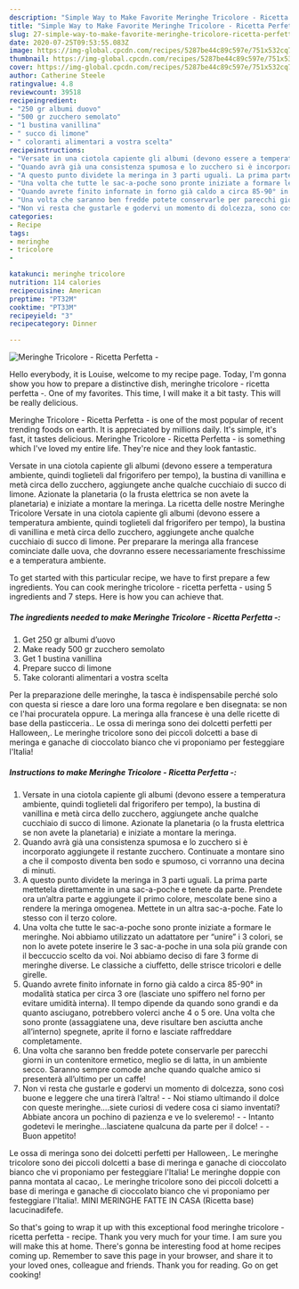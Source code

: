 ```yaml
---
description: "Simple Way to Make Favorite Meringhe Tricolore - Ricetta Perfetta -"
title: "Simple Way to Make Favorite Meringhe Tricolore - Ricetta Perfetta -"
slug: 27-simple-way-to-make-favorite-meringhe-tricolore-ricetta-perfetta
date: 2020-07-25T09:53:55.083Z
image: https://img-global.cpcdn.com/recipes/5287be44c89c597e/751x532cq70/meringhe-tricolore-ricetta-perfetta-recipe-main-photo.jpg
thumbnail: https://img-global.cpcdn.com/recipes/5287be44c89c597e/751x532cq70/meringhe-tricolore-ricetta-perfetta-recipe-main-photo.jpg
cover: https://img-global.cpcdn.com/recipes/5287be44c89c597e/751x532cq70/meringhe-tricolore-ricetta-perfetta-recipe-main-photo.jpg
author: Catherine Steele
ratingvalue: 4.8
reviewcount: 39518
recipeingredient:
- "250 gr albumi duovo"
- "500 gr zucchero semolato"
- "1 bustina vanillina"
- " succo di limone"
- " coloranti alimentari a vostra scelta"
recipeinstructions:
- "Versate in una ciotola capiente gli albumi (devono essere a temperatura ambiente, quindi toglieteli dal frigorifero per tempo), la bustina di vanillina e metà circa dello zucchero, aggiungete anche qualche cucchiaio di succo di limone. Azionate la planetaria (o la frusta elettrica se non avete la planetaria) e iniziate a montare la meringa."
- "Quando avrà già una consistenza spumosa e lo zucchero si è incorporato aggiungete il restante zucchero. Continuate a montare sino a che il composto diventa ben sodo e spumoso, ci vorranno una decina di minuti."
- "A questo punto dividete la meringa in 3 parti uguali. La prima parte mettetela direttamente in una sac-a-poche e tenete da parte. Prendete ora un’altra parte e aggiungete il primo colore, mescolate bene sino a rendere la meringa omogenea. Mettete in un altra sac-a-poche. Fate lo stesso con il terzo colore."
- "Una volta che tutte le sac-a-poche sono pronte iniziate a formare le meringhe. Noi abbiamo utilizzato un adattatore per “unire” i 3 colori, se non lo avete potete inserire le 3 sac-a-poche in una sola più grande con il beccuccio scelto da voi. Noi abbiamo deciso di fare 3 forme di meringhe diverse. Le classiche a ciuffetto, delle strisce tricolori e delle girelle."
- "Quando avrete finito infornate in forno già caldo a circa 85-90° in modalità statica per circa 3 ore (lasciate uno spiffero nel forno per evitare umidità interna). Il tempo dipende da quando sono grandi e da quanto asciugano, potrebbero volerci anche 4 o 5 ore. Una volta che sono pronte (assaggiatene una, deve risultare ben asciutta anche all’interno) spegnete, aprite il forno e lasciate raffreddare completamente."
- "Una volta che saranno ben fredde potete conservarle per parecchi giorni in un contenitore ermetico, meglio se di latta, in un ambiente secco. Saranno sempre comode anche quando qualche amico si presenterà all’ultimo per un caffe!"
- "Non vi resta che gustarle e godervi un momento di dolcezza, sono così buone e leggere che una tirerà l’altra!  Noi stiamo ultimando il dolce con queste meringhe….siete curiosi di vedere cosa ci siamo inventati? Abbiate ancora un pochino di pazienza e ve lo sveleremo!  Intanto godetevi le meringhe…lasciatene qualcuna da parte per il dolce!  Buon appetito!"
categories:
- Recipe
tags:
- meringhe
- tricolore
- 

katakunci: meringhe tricolore  
nutrition: 114 calories
recipecuisine: American
preptime: "PT32M"
cooktime: "PT33M"
recipeyield: "3"
recipecategory: Dinner

---
```



![Meringhe Tricolore - Ricetta Perfetta -](https://img-global.cpcdn.com/recipes/5287be44c89c597e/751x532cq70/meringhe-tricolore-ricetta-perfetta-recipe-main-photo.jpg)

Hello everybody, it is Louise, welcome to my recipe page. Today, I'm gonna show you how to prepare a distinctive dish, meringhe tricolore - ricetta perfetta -. One of my favorites. This time, I will make it a bit tasty. This will be really delicious.

Meringhe Tricolore - Ricetta Perfetta - is one of the most popular of recent trending foods on earth. It is appreciated by millions daily. It's simple, it's fast, it tastes delicious. Meringhe Tricolore - Ricetta Perfetta - is something which I've loved my entire life. They're nice and they look fantastic.

Versate in una ciotola capiente gli albumi (devono essere a temperatura ambiente, quindi toglieteli dal frigorifero per tempo), la bustina di vanillina e metà circa dello zucchero, aggiungete anche qualche cucchiaio di succo di limone. Azionate la planetaria (o la frusta elettrica se non avete la planetaria) e iniziate a montare la meringa. La ricetta delle nostre Meringhe Tricolore Versate in una ciotola capiente gli albumi (devono essere a temperatura ambiente, quindi toglieteli dal frigorifero per tempo), la bustina di vanillina e metà circa dello zucchero, aggiungete anche qualche cucchiaio di succo di limone. Per preparare la meringa alla francese cominciate dalle uova, che dovranno essere necessariamente freschissime e a temperatura ambiente.


To get started with this particular recipe, we have to first prepare a few ingredients. You can cook meringhe tricolore - ricetta perfetta - using 5 ingredients and 7 steps. Here is how you can achieve that.

<!--inarticleads1-->

##### The ingredients needed to make Meringhe Tricolore - Ricetta Perfetta -:

1. Get 250 gr albumi d’uovo
1. Make ready 500 gr zucchero semolato
1. Get 1 bustina vanillina
1. Prepare  succo di limone
1. Take  coloranti alimentari a vostra scelta


Per la preparazione delle meringhe, la tasca è indispensabile perché solo con questa si riesce a dare loro una forma regolare e ben disegnata: se non ce l&#39;hai procuratela oppure. La meringa alla francese è una delle ricette di base della pasticceria.. Le ossa di meringa sono dei dolcetti perfetti per Halloween,. Le meringhe tricolore sono dei piccoli dolcetti a base di meringa e ganache di cioccolato bianco che vi proponiamo per festeggiare l&#39;Italia! 

<!--inarticleads2-->

##### Instructions to make Meringhe Tricolore - Ricetta Perfetta -:

1. Versate in una ciotola capiente gli albumi (devono essere a temperatura ambiente, quindi toglieteli dal frigorifero per tempo), la bustina di vanillina e metà circa dello zucchero, aggiungete anche qualche cucchiaio di succo di limone. Azionate la planetaria (o la frusta elettrica se non avete la planetaria) e iniziate a montare la meringa.
1. Quando avrà già una consistenza spumosa e lo zucchero si è incorporato aggiungete il restante zucchero. Continuate a montare sino a che il composto diventa ben sodo e spumoso, ci vorranno una decina di minuti.
1. A questo punto dividete la meringa in 3 parti uguali. La prima parte mettetela direttamente in una sac-a-poche e tenete da parte. Prendete ora un’altra parte e aggiungete il primo colore, mescolate bene sino a rendere la meringa omogenea. Mettete in un altra sac-a-poche. Fate lo stesso con il terzo colore.
1. Una volta che tutte le sac-a-poche sono pronte iniziate a formare le meringhe. Noi abbiamo utilizzato un adattatore per “unire” i 3 colori, se non lo avete potete inserire le 3 sac-a-poche in una sola più grande con il beccuccio scelto da voi. Noi abbiamo deciso di fare 3 forme di meringhe diverse. Le classiche a ciuffetto, delle strisce tricolori e delle girelle.
1. Quando avrete finito infornate in forno già caldo a circa 85-90° in modalità statica per circa 3 ore (lasciate uno spiffero nel forno per evitare umidità interna). Il tempo dipende da quando sono grandi e da quanto asciugano, potrebbero volerci anche 4 o 5 ore. Una volta che sono pronte (assaggiatene una, deve risultare ben asciutta anche all’interno) spegnete, aprite il forno e lasciate raffreddare completamente.
1. Una volta che saranno ben fredde potete conservarle per parecchi giorni in un contenitore ermetico, meglio se di latta, in un ambiente secco. Saranno sempre comode anche quando qualche amico si presenterà all’ultimo per un caffe!
1. Non vi resta che gustarle e godervi un momento di dolcezza, sono così buone e leggere che una tirerà l’altra! -  - Noi stiamo ultimando il dolce con queste meringhe….siete curiosi di vedere cosa ci siamo inventati? Abbiate ancora un pochino di pazienza e ve lo sveleremo! -  - Intanto godetevi le meringhe…lasciatene qualcuna da parte per il dolce! -  - Buon appetito!


Le ossa di meringa sono dei dolcetti perfetti per Halloween,. Le meringhe tricolore sono dei piccoli dolcetti a base di meringa e ganache di cioccolato bianco che vi proponiamo per festeggiare l&#39;Italia! Le meringhe doppie con panna montata al cacao,. Le meringhe tricolore sono dei piccoli dolcetti a base di meringa e ganache di cioccolato bianco che vi proponiamo per festeggiare l&#39;Italia!. MINI MERINGHE FATTE IN CASA (Ricetta base) lacucinadifefe. 

So that's going to wrap it up with this exceptional food meringhe tricolore - ricetta perfetta - recipe. Thank you very much for your time. I am sure you will make this at home. There's gonna be interesting food at home recipes coming up. Remember to save this page in your browser, and share it to your loved ones, colleague and friends. Thank you for reading. Go on get cooking!
